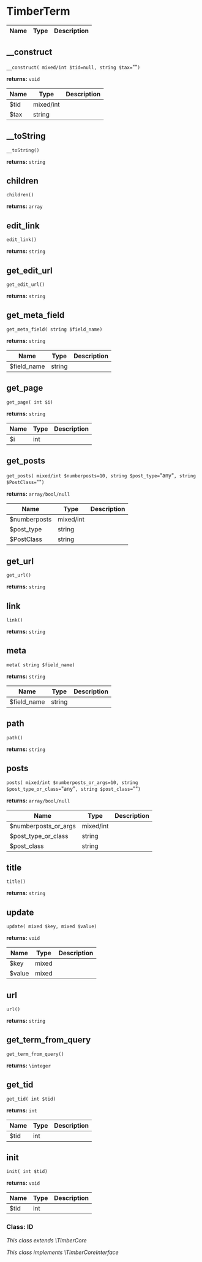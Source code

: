 
# TimberTerm




Name | Type | Description
---- | ---- | -----------
## __construct
`__construct( mixed/int $tid=null, string $tax=`""`)`

**returns:** `void`



Name | Type | Description
---- | ---- | -----------
$tid | mixed/int | 
$tax | string | 


## __toString
`__toString()`

**returns:** `string`




## children
`children()`

**returns:** `array`




## edit_link
`edit_link()`

**returns:** `string`




## get_edit_url
`get_edit_url()`

**returns:** `string`




## get_meta_field
`get_meta_field( string $field_name)`

**returns:** `string`



Name | Type | Description
---- | ---- | -----------
$field_name | string | 


## get_page
`get_page( int $i)`

**returns:** `string`



Name | Type | Description
---- | ---- | -----------
$i | int | 


## get_posts
`get_posts( mixed/int $numberposts=10, string $post_type=`"any"`, string $PostClass=`""`)`

**returns:** `array/bool/null`



Name | Type | Description
---- | ---- | -----------
$numberposts | mixed/int | 
$post_type | string | 
$PostClass | string | 


## get_url
`get_url()`

**returns:** `string`




## link
`link()`

**returns:** `string`




## meta
`meta( string $field_name)`

**returns:** `string`



Name | Type | Description
---- | ---- | -----------
$field_name | string | 


## path
`path()`

**returns:** `string`




## posts
`posts( mixed/int $numberposts_or_args=10, string $post_type_or_class=`"any"`, string $post_class=`""`)`

**returns:** `array/bool/null`



Name | Type | Description
---- | ---- | -----------
$numberposts_or_args | mixed/int | 
$post_type_or_class | string | 
$post_class | string | 


## title
`title()`

**returns:** `string`




## update
`update( mixed $key, mixed $value)`

**returns:** `void`



Name | Type | Description
---- | ---- | -----------
$key | mixed | 
$value | mixed | 


## url
`url()`

**returns:** `string`




## get_term_from_query
`get_term_from_query()`

**returns:** `\integer`




## get_tid
`get_tid( int $tid)`

**returns:** `int`



Name | Type | Description
---- | ---- | -----------
$tid | int | 


## init
`init( int $tid)`

**returns:** `void`



Name | Type | Description
---- | ---- | -----------
$tid | int | 



### Class: ID



*This class extends \TimberCore*

*This class implements \TimberCoreInterface*

